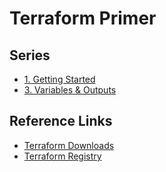 # Terraform Primer

## Series
- [1. Getting Started](./1-getting-started)
- [3. Variables & Outputs](./3-variables)

## Reference Links
- [Terraform Downloads](https://www.terraform.io/downloads.html)
- [Terraform Registry](https://registry.terraform.io/)
